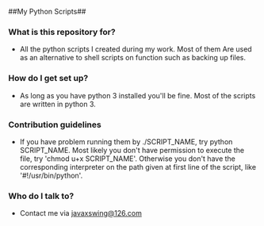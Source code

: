 ##My Python Scripts##

### What is this repository for? ###

* All the python scripts I created during my work. Most of them Are used as an alternative to shell
  scripts on function such as backing up files.


### How do I get set up? ###

* As long as you have python 3 installed you'll be fine. Most of the scripts are written in python 3.


### Contribution guidelines ###

* If you have problem running them by ./SCRIPT_NAME, try python SCRIPT_NAME. Most likely you don't have
  permission to execute the file, try 'chmod u+x SCRIPT_NAME'. Otherwise you don't have the corresponding
  interpreter on the path given at first line of the script, like '#!/usr/bin/python'.

### Who do I talk to? ###

* Contact me via javaxswing@126.com